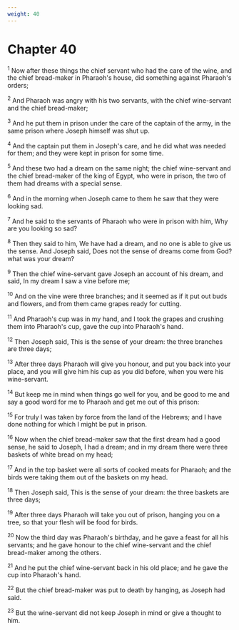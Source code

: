 ```yaml
---
weight: 40
---
```


# Chapter 40

<sup>1</sup> Now after these things the chief servant who had the care of the wine, and the chief bread-maker in Pharaoh's house, did something against Pharaoh's orders; 

<sup>2</sup> And Pharaoh was angry with his two servants, with the chief wine-servant and the chief bread-maker; 

<sup>3</sup> And he put them in prison under the care of the captain of the army, in the same prison where Joseph himself was shut up. 

<sup>4</sup> And the captain put them in Joseph's care, and he did what was needed for them; and they were kept in prison for some time. 

<sup>5</sup> And these two had a dream on the same night; the chief wine-servant and the chief bread-maker of the king of Egypt, who were in prison, the two of them had dreams with a special sense. 

<sup>6</sup> And in the morning when Joseph came to them he saw that they were looking sad. 

<sup>7</sup> And he said to the servants of Pharaoh who were in prison with him, Why are you looking so sad? 

<sup>8</sup> Then they said to him, We have had a dream, and no one is able to give us the sense. And Joseph said, Does not the sense of dreams come from God? what was your dream? 

<sup>9</sup> Then the chief wine-servant gave Joseph an account of his dream, and said, In my dream I saw a vine before me; 

<sup>10</sup> And on the vine were three branches; and it seemed as if it put out buds and flowers, and from them came grapes ready for cutting. 

<sup>11</sup> And Pharaoh's cup was in my hand, and I took the grapes and crushing them into Pharaoh's cup, gave the cup into Pharaoh's hand. 

<sup>12</sup> Then Joseph said, This is the sense of your dream: the three branches are three days; 

<sup>13</sup> After three days Pharaoh will give you honour, and put you back into your place, and you will give him his cup as you did before, when you were his wine-servant. 

<sup>14</sup> But keep me in mind when things go well for you, and be good to me and say a good word for me to Pharaoh and get me out of this prison: 

<sup>15</sup> For truly I was taken by force from the land of the Hebrews; and I have done nothing for which I might be put in prison. 

<sup>16</sup> Now when the chief bread-maker saw that the first dream had a good sense, he said to Joseph, I had a dream; and in my dream there were three baskets of white bread on my head; 

<sup>17</sup> And in the top basket were all sorts of cooked meats for Pharaoh; and the birds were taking them out of the baskets on my head. 

<sup>18</sup> Then Joseph said, This is the sense of your dream: the three baskets are three days; 

<sup>19</sup> After three days Pharaoh will take you out of prison, hanging you on a tree, so that your flesh will be food for birds. 

<sup>20</sup> Now the third day was Pharaoh's birthday, and he gave a feast for all his servants; and he gave honour to the chief wine-servant and the chief bread-maker among the others. 

<sup>21</sup> And he put the chief wine-servant back in his old place; and he gave the cup into Pharaoh's hand. 

<sup>22</sup> But the chief bread-maker was put to death by hanging, as Joseph had said. 

<sup>23</sup> But the wine-servant did not keep Joseph in mind or give a thought to him. 


